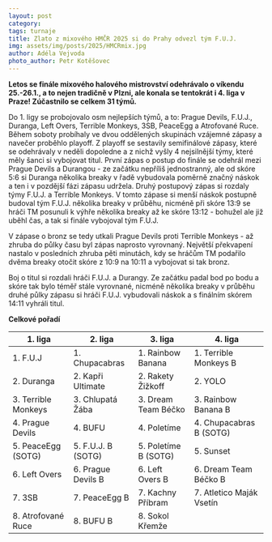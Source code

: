 ```yaml
---
layout: post
category:
tags: turnaje
title: Zlato z mixového HMČR 2025 si do Prahy odvezl tým F.U.J.
img: assets/img/posts/2025/HMCRmix.jpg
author: Adéla Vejvoda
photo_author: Petr Kotěšovec
---
```

**Letos se finále mixového halového mistrovství odehrávalo o víkendu 25.-26.1., a to nejen tradičně v Plzni, ale konala se tentokrát i 4. liga v Praze! Zúčastnilo se celkem 31 týmů.**

Do 1. ligy se probojovalo osm nejlepších týmů, a to: Prague Devils, F.U.J., Duranga, Left Overs, Terrible Monkeys, 3SB, PeaceEgg a Atrofované Ruce. Během soboty probíhaly ve dvou oddělených skupinách vzájemné zápasy a navečer proběhlo playoff. Z playoff se sestavily semifinálové zápasy, které se odehrávaly v neděli dopoledne a z nichž vyšly 4 nejsilnější týmy, které měly šanci si vybojovat titul. První zápas o postup do finále se odehrál mezi Prague Devils a Durangou - ze začátku nepříliš jednostranný, ale od skóre 5:6 si Duranga několika breaky v řadě vybudovala poměrně značný náskok a ten i v pozdější fázi zápasu udržela. Druhý postupový zápas si rozdaly týmy F.U.J. a Terrible Monkeys. V tomto zápase si menší náskok postupně budoval tým F.U.J. několika breaky v průběhu, nicméně při skóre 13:9 se hráči TM posunuli k výhře několika breaky až ke skóre 13:12 - bohužel ale již uběhl čas, a tak si finále vybojoval tým F.U.J.

V zápase o bronz se tedy utkali Prague Devils proti Terrible Monkeys - až zhruba do půlky času byl zápas naprosto vyrovnaný. Největší překvapení nastalo v posledních zhruba pěti minutách, kdy se hráčům TM podařilo dvěma breaky otočit skóre z 10:9 na 10:11 a vybojovat si tak bronz.

Boj o titul si rozdali hráči F.U.J. a Durangy. Ze začátku padal bod po bodu a skóre tak bylo téměř stále vyrovnané, nicméně několika breaky v průběhu druhé půlky zápasu si hráči F.U.J. vybudovali náskok a s finálním skórem 14:11 vyhráli titul. 

**Celkové pořadí**

| 1. liga                   | 2. liga                   | 3. liga               | 4. liga |
| -----------------------   | ------------------------ |------------------------|------------------------|
| 1. F.U.J                  | 1. Chupacabras            |1. Rainbow Banana      |1. Terrible Monkeys B|
| 2. Duranga                 | 2. Kapři Ultimate        |2. Rakety Žižkoff      |2. YOLO|
| 3. Terrible Monkeys        | 3. Chlupatá Žába         |3. Dream Team Béčko     |3. Rainbow Banana B|
| 4. Prague Devils           | 4. BUFU                  | 4. Poletíme            | 4. Chupacabras B (SOTG)|
| 5. PeaceEgg (SOTG)         | 5. F.U.J. B  (SOTG)      |5. Poletíme B (SOTG)    |5. Sunset|
| 6. Left Overs             | 6. Prague Devils B        |6. Left Overs B          |6. Dream Team Béčko B|
| 7. 3SB                    |   7. PeaceEgg B           |7. Kachny Příbram        |7. Atletico Maják Vsetín|
| 8. Atrofované Ruce        |  8. BUFU B                |8. Sokol Křemže|
